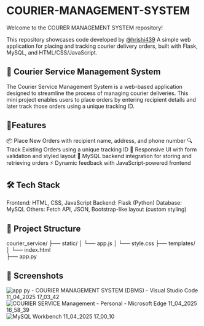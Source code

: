 # COURIER-MANAGEMENT-SYSTEM

Welcome to the COURER MANAGEMENT SYSTEM repository!

This repository showcases code developed by [@hrishi439](https://www.linkedin.com/in/hrishikesh-mallela-0a39112ab) A simple web application for placing and tracking courier delivery orders, built with Flask, MySQL, and HTML/CSS/JavaScript.

## 🚚 Courier Service Management System

The Courier Service Management System is a web-based application designed to streamline the process of managing courier deliveries. This mini project enables users to place orders by entering recipient details and later track those orders using a unique tracking ID. 

## 🚀Features

📦 Place New Orders with recipient name, address, and phone number
🔍 Track Existing Orders using a unique tracking ID
🎨 Responsive UI with form validation and styled layout
🔐 MySQL backend integration for storing and retrieving orders
⚡ Dynamic feedback with JavaScript-powered frontend

## 🛠️ Tech Stack

Frontend: HTML, CSS, JavaScript
Backend: Flask (Python)
Database: MySQL
Others: Fetch API, JSON, Bootstrap-like layout (custom styling)

## 📂 Project Structure

courier_service/
├── static/
│   └── app.js 
│   └── style.css
├── templates/
│   └── index.html         
├── app.py                 

              
## 📸 Screenshots

![app py - COURIER MANAGEMENT SYSTEM (DBMS) - Visual Studio Code 11_04_2025 17_03_42](https://github.com/user-attachments/assets/e356b2ca-d851-43de-8251-908f67a0b12b)
![COURIER SERVICE Management - Personal - Microsoft​ Edge 11_04_2025 16_58_39](https://github.com/user-attachments/assets/8fe4cdbc-3846-4e4c-a023-8d449407d874)
![MySQL Workbench 11_04_2025 17_00_10](https://github.com/user-attachments/assets/595819fd-d034-4ad0-93a6-e4c270e8f470)
